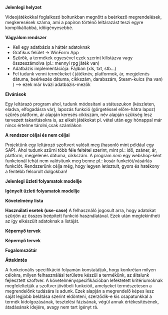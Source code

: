 **Jelenlegi helyzet**

Videojátékokkal foglalkozó boltunkban megnőtt a beérkező megrendelések, megkeresések száma,
ami a papíron történő leltárazást teszi egyre komplikáltabbá, időigényesebbé.

**Vágyálom rendszer**

- Kell egy adatbázis a háttér adatoknak
- Grafikus felület -> WinForm App
- Szűrők, a termékek egyesével ezek szerint kilistázva vagy összeszámolva (pl.: mennyi rpg játék van)
- Adatbázis implementációja: Fájlban (xls, txt, stb...)
- Fel tudunk venni termékeket ( játéknév, platformok, ár, megjelenés dátuma, beérkezés dátuma, cikkszám, darabszám, Steam-kulcs (ha van) ) --> ezek már kvázi adatbázis-mezők

**Elvárások**

Egy leltárazó program ahol, tudunk módosítani a státuszukon (készleten, eladva, elfogadásra vár), 
lapozás funkció (görgetéssel előre-hátra lapoz) szűrés platform, 
ár alapján keresés cikkszám, név alapján szükség lesz tervezett takarításokra is, 
az elkelt játékokat pl. vétel után egy hónappal már nincs értelme tárolni,csak számlákon

**A rendszer céljai és nem céljai**

Projektünk egy leltározó szoftvert valósít meg (hasonló mint például egy SAP). Ahol tudunk szűrni több féle feltétel szerint, 
mint pl.: idő, zsáner, ár, platform, megjelenés dátuma, cikkszám. 
A program *nem* egy webshop-ként funkcionál tehát nem valósítunk meg benne pl.: kosár funkciót/vásárlás funkciót.
Rendszerünk célja még, hogy legyen letisztult, gyors és hatékony a fentebb felsorolt dolgokban!

**Jelenlegi üzleti folyamatok modellje**








**Igényelt üzleti folyamatok modellje**








**Követelmény lista**








**Használati esetek (use-case)**
A felhasználó jogosult arra, hogy adatokat szűrjön az összes beépített funkció használatával.
Ezek után megtekintheti az így elkészült adatoknak a listáját.





**Képernyő tervek**








**Képernyő tervek**









**Fogalomszótár**





**Áttekintés**

A funkcionális specifikáció	folyamán konstatáljuk, hogy konkrétan milyen célokra, 
milyen felhasználási területre készül a termékünk, az általunk fejlesztett szoftver.
A követelményspecifikációban lefektetett kritériumoknak megfeleltetjük a szoftver
jövőbeli funkcióit, amelyeket természetesen a megrendelőnk tudására is adunk.
Ezek alapján a megrendelő képes lesz saját legjobb belátása szerint eldönteni,
szerződik-e kis csapatunkkal a termék kidolgozásának, tesztelési fázisának, 
végül annak értékesítésének, átadásának idejére, avagy nem tart igényt rá.



